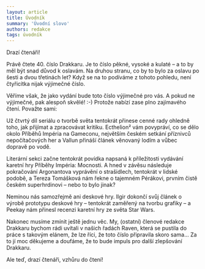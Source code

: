 ```yaml
---
layout: article
title: Úvodník
summary: 'Úvodní slovo'
authors: redakce
tags: úvodník
---
```


Drazí čtenáři!

Právě čtete 40. číslo Drakkaru. Je to číslo pěkné, vysoké a kulaté – a to by měl být snad důvod k oslavám. Na druhou stranu, co by to bylo za oslavu po šesti a dvou třetinách let? Když se na to podíváme z tohoto pohledu, není čtyřicítka nijak výjimečné číslo.

Věříme však, že jako vydání bude toto číslo výjimečné pro vás. A pokud ne výjimečné, pak alespoň skvělé! :-) Protože nabízí zase plno zajímavého čtení. Považte sami:

Už čtvrtý díl seriálu o tvorbě světa tentokrát přinese cenné rady ohledně toho, jak přijímat a zpracovávat kritiku. Ecthelion² vám povypráví, co se dělo okolo Příběhů Impéria na Gameconu, největším českém setkání příznivců nepočítačových her a Vallun přináší článek věnovaný lodím a vůbec dopravě po vodě.

Literární sekci začne tentokrát povídka napsaná k příležitosti vydávání karetní hry Příběhy Impéria: Mocnosti. A hned v závěsu následuje pokračování Argonantova vyprávění o strašidlech, tentokrát v lidské podobě, a Tereza Tomášková nám řekne o tajemném Pérákovi, prvním čistě českém superhrdinovi – nebo to bylo jinak?

Neminou nás samozřejmě ani deskové hry. Ilgir dokončí svůj článek o výrobě prototypu deskové hry – tentokrát zaměřený na tvorbu grafiky – a Peekay nám přinesl recenzi karetní hry ze světa Star Wars.

Nakonec musíme zmínit ještě jednu věc. My, (ostatní) členové redakce Drakkaru bychom rádi uvítali v našich řadách Raven, která se pustila do práce s takovým elánem, že lze říci, že toto číslo připravila skoro sama… Za to jí moc děkujeme a doufáme, že to bude impuls pro další zlepšování Drakkaru.

Ale teď, drazí čtenáři, vzhůru do čtení!
